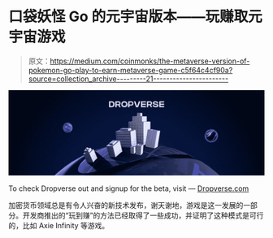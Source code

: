 # 口袋妖怪 Go 的元宇宙版本——玩赚取元宇宙游戏

> 原文：<https://medium.com/coinmonks/the-metaverse-version-of-pokemon-go-play-to-earn-metaverse-game-c5f64c4cf90a?source=collection_archive---------21----------------------->

![](img/7981ed47c87b890bd5e9814346b70022.png)

To check Dropverse out and signup for the beta, visit — [Dropverse.com](https://www.dropverse.com/)

加密货币领域总是有令人兴奋的新技术发布，谢天谢地，游戏是这一发展的一部分。开发商推出的“玩到赚”的方法已经取得了一些成功，并证明了这种模式是可行的，比如 Axie Infinity 等游戏。